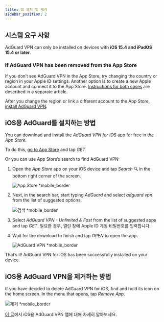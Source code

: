 ```yaml
---
title: 앱 설치 및 제거
sidebar_position: 2
---
```


## 시스템 요구 사항

AdGuard VPN can only be installed on devices with **iOS 15.4 and iPadOS 15.4 or later**.

### If AdGuard VPN has been removed from the App Store

If you don’t see AdGuard VPN in the App Store, try changing the country or region in your Apple ID settings. Another option is to create a new Apple account and connect it to the App Store. [Instructions for both cases](/adguard-vpn-for-ios/solving-problems/app-store) are described in a separate article.

After you change the region or link a different account to the App Store, [install AdGuard VPN](https://apps.apple.com/us/app/adguard-vpn-unlimited-fast/id1525373602).

## iOS용 AdGuard를 설치하는 방법

You can download and install the *AdGuard VPN for iOS* app for free in the *App Store*.

To do this, [go to App Store](https://agrd.io/ios_vpn) and tap *GET*.

Or you can use App Store’s search to find AdGuard VPN:

1. Open the *App Store* app on your iOS device and tap *Search* 🔍 in the bottom right corner of the screen.

    ![App Store *mobile_border](https://cdn.adguardvpn.com/content/kb/vpn/ios/app-store-en.png)

1. Next, in the search bar, start typing *AdGuard* and select *adguard vpn* from the list of suggested options.

    ![검색 *mobile_border](https://cdn.adguardvpn.com/content/kb/vpn/ios/search-en.png)

1. Select *AdGuard VPN - Unlimited & Fast* from the list of suggested apps and tap *GET*. 필요한 경우, 열린 창에 Apple ID 계정 비밀번호를 입력합니다.
1. Wait for the download to finish and tap *OPEN* to open the app.

    ![AdGuard VPN *mobile_border](https://cdn.adguardvpn.com/content/kb/vpn/ios/adguard-vpn-en.png)

That’s it! AdGuard VPN for iOS has been successfully installed on your device.

## iOS용 AdGuard VPN을 제거하는 방법

If you have decided to delete AdGuard VPN for iOS, find and hold its icon on the home screen. In the menu that opens, tap *Remove App*.

![제거 *mobile_border](https://cdn.adguardvpn.com/content/kb/vpn/ios/2.2/quick-action-menu.png)

[이 글](adguard-vpn-for-ios/overview)에서 iOS용 AdGuard VPN 앱에 대해 자세히 알아보세요.
